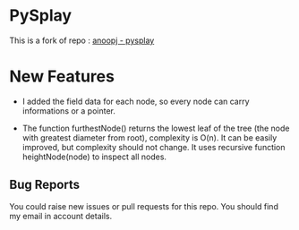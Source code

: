 # PySplay

This is a fork of repo : [anoopj - pysplay](https://github.com/anoopj/pysplay)

# New Features

* I added the field data for each node, so every node can carry informations or a pointer.

* The function furthestNode() returns the lowest leaf of the tree (the node with greatest diameter from root), complexity is O(n). It can be easily improved, but complexity should not change. It uses recursive function heightNode(node) to inspect all nodes.

## Bug Reports

You could raise new issues or pull requests for this repo. You should find my email in account details.
